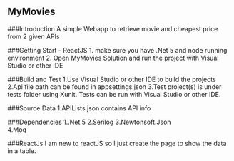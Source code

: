 ## MyMovies
###Introduction
A simple Webapp to retrieve movie and cheapest price from 2 given APIs

###Getting Start - ReactJS
    1. make sure you have .Net 5 and node running environment
    2. Open MyMovies Solution and run the project with Visual Studio or other IDE

###Build and Test
    1.Use Visual Studio or other IDE to build the projects
    2.Api file path can be found in appsettings.json
    3.Test project(s) is under tests folder using Xunit. Tests can be run with Visual Studio or other IDE.

###Source Data
    1.APILists.json contains API info

###Dependencies
    1..Net 5
    2.Serilog
    3.Newtonsoft.Json  
    4.Moq

###ReactJs
    I am new to reactJS so I just create the page to show the data in a table.